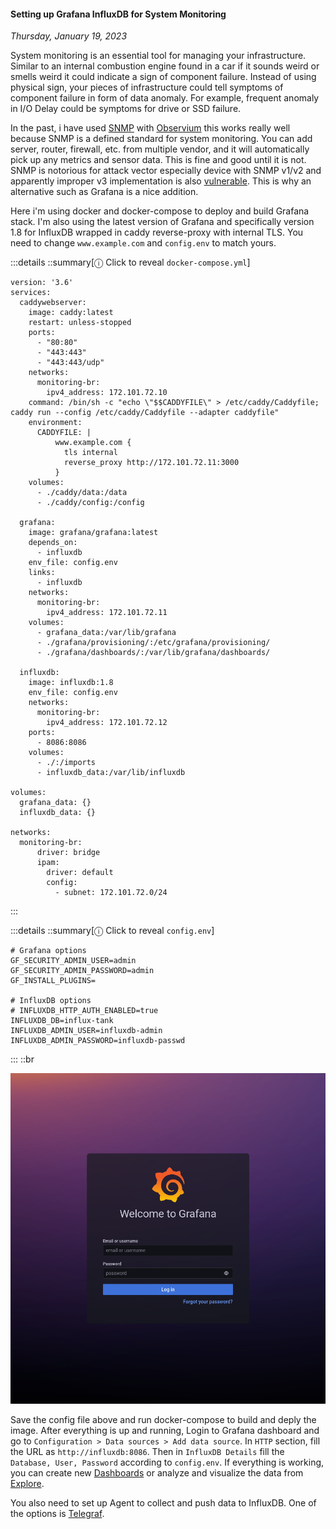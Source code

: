 #### Setting up Grafana InfluxDB for System Monitoring
_Thursday, January 19, 2023_

System monitoring is an essential tool for managing your infrastructure. 
Similar to an internal combustion engine found in a car if it sounds weird 
or smells weird it could indicate a sign of component failure. Instead of 
using physical sign, your pieces of infrastructure could tell symptoms 
of component failure in form of data anomaly. For example, frequent anomaly 
in I/O Delay could be symptoms for drive or SSD failure. 

In the past, i have used [SNMP](https://en.wikipedia.org/wiki/Simple_Network_Management_Protocol) 
with [Observium](https://www.observium.org/) this 
works really well because SNMP is a defined standard for system monitoring. 
You can add server, router, firewall, etc. from multiple vendor, and it will 
automatically pick up any metrics and sensor data. This is fine and good until 
it is not. SNMP is notorious for attack vector especially device with SNMP v1/v2 
and apparently improper v3 implementation is also 
[vulnerable](https://quickview.cloudapps.cisco.com/quickview/bug/CSCtw74132). 
This is why an alternative such as Grafana is a nice addition.

Here i'm using docker and docker-compose to deploy and build Grafana stack. 
I'm also using the latest version of Grafana and specifically version 1.8 for 
InfluxDB wrapped in caddy reverse-proxy with internal TLS. You need to change 
`www.example.com` and `config.env` to match yours.

:::details
::summary[&#9432; Click to reveal `docker-compose.yml`]
```
version: '3.6'
services:
  caddywebserver:
    image: caddy:latest
    restart: unless-stopped
    ports:
      - "80:80"
      - "443:443"
      - "443:443/udp"
    networks:
      monitoring-br:
        ipv4_address: 172.101.72.10
    command: /bin/sh -c "echo \"$$CADDYFILE\" > /etc/caddy/Caddyfile; caddy run --config /etc/caddy/Caddyfile --adapter caddyfile"
    environment:
      CADDYFILE: | 
          www.example.com {
            tls internal
            reverse_proxy http://172.101.72.11:3000
          }
    volumes:
      - ./caddy/data:/data
      - ./caddy/config:/config
     
  grafana:
    image: grafana/grafana:latest
    depends_on:
      - influxdb
    env_file: config.env
    links:
      - influxdb
    networks:
      monitoring-br:
        ipv4_address: 172.101.72.11
    volumes:
      - grafana_data:/var/lib/grafana
      - ./grafana/provisioning/:/etc/grafana/provisioning/
      - ./grafana/dashboards/:/var/lib/grafana/dashboards/
    
  influxdb:
    image: influxdb:1.8
    env_file: config.env
    networks:
      monitoring-br:
        ipv4_address: 172.101.72.12
    ports:
      - 8086:8086
    volumes:
      - ./:/imports
      - influxdb_data:/var/lib/influxdb

volumes:
  grafana_data: {}
  influxdb_data: {}
  
networks:
  monitoring-br:
      driver: bridge
      ipam:
        driver: default
        config:
          - subnet: 172.101.72.0/24
```
:::

:::details
::summary[&#9432; Click to reveal `config.env`]
```
# Grafana options
GF_SECURITY_ADMIN_USER=admin
GF_SECURITY_ADMIN_PASSWORD=admin
GF_INSTALL_PLUGINS=

# InfluxDB options
# INFLUXDB_HTTP_AUTH_ENABLED=true
INFLUXDB_DB=influx-tank
INFLUXDB_ADMIN_USER=influxdb-admin
INFLUXDB_ADMIN_PASSWORD=influxdb-passwd
```
:::
::br

![img_sm](./posts/2023-01-19-setting-up-grafana-influxdb-for-system-monitoring/01.png)

Save the config file above and run docker-compose to build and deply the image. 
After everything is up and running, Login to Grafana dashboard and go to 
`Configuration > Data sources > Add data source`. In `HTTP` section, fill the 
URL as `http://influxdb:8086`. Then in `InfluxDB Details` fill the `Database, User, Password` 
according to `config.env`. If everything is working, you can create new 
[Dashboards](https://grafana.com/docs/grafana/latest/dashboards/) or analyze and visualize the 
data from [Explore](https://grafana.com/docs/grafana/latest/explore/).

You also need to set up Agent to collect and push data to InfluxDB. One of the options is 
[Telegraf](https://docs.influxdata.com/telegraf/v1.21/introduction/getting-started/).